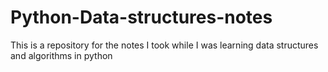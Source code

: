 # Python-Data-structures-notes
This is a repository for the notes I took while I was learning data structures and algorithms in python
